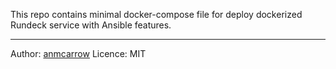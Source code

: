 This repo contains minimal docker-compose file for
deploy dockerized Rundeck service with Ansible features.

---
Author: [anmcarrow](mailto:mb@mcrrw.me) 
Licence: MIT
